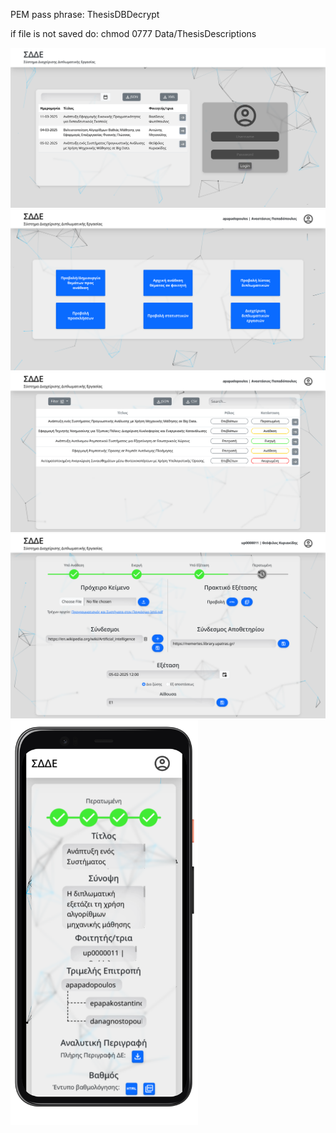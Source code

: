 PEM pass phrase: ThesisDBDecrypt

if file is not saved do:  chmod 0777 Data/ThesisDescriptions

![plot](./screenshots/loginpage.png)
![plot](./screenshots/professorHome.png)
![plot](./screenshots/listProf.png)
![plot](./screenshots/student_eksetasi.png)
<img src="./screenshots/google-pixel4xl-clearlywhite-mockup/main-portrait.png" alt="plot" width="300">